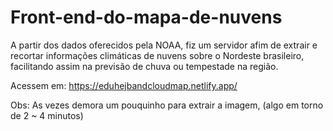 # Front-end-do-mapa-de-nuvens
A partir dos dados oferecidos pela NOAA, fiz um servidor afim de extrair e recortar informações climáticas de nuvens sobre o Nordeste brasileiro, 
facilitando assim na previsão de chuva ou tempestade na região.

Acessem em: https://eduhejbandcloudmap.netlify.app/ 

Obs: As vezes demora um pouquinho para extrair a imagem, (algo em torno de 2 ~ 4 minutos)
